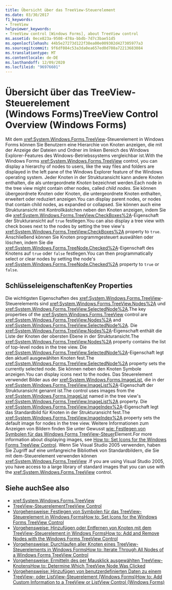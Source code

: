 ```yaml
---
title: Übersicht über das TreeView-Steuerelement
ms.date: 03/30/2017
f1_keywords:
- TreeView
helpviewer_keywords:
- TreeView control [Windows Forms], about TreeView control
ms.assetid: 0ece823a-9508-478a-bbdb-7d7c3bae51d5
ms.openlocfilehash: 44b5e27273d122f38ea00e009302d427305977a3
ms.sourcegitcommit: 9f6df084c53a3da0ea657ed0d708a72213683084
ms.translationtype: MT
ms.contentlocale: de-DE
ms.lasthandoff: 12/09/2020
ms.locfileid: "96976601"
---
```

# <a name="treeview-control-overview-windows-forms"></a><span data-ttu-id="540a6-102">Übersicht über das TreeView-Steuerelement (Windows Forms)</span><span class="sxs-lookup"><span data-stu-id="540a6-102">TreeView Control Overview (Windows Forms)</span></span>

<span data-ttu-id="540a6-103">Mit dem <xref:System.Windows.Forms.TreeView>-Steuerelement in Windows Forms können Sie Benutzern eine Hierarchie von Knoten anzeigen, die mit der Anzeige der Dateien und Ordner im linken Bereich des Windows Explorer-Features des Windows-Betriebssystems vergleichbar ist.</span><span class="sxs-lookup"><span data-stu-id="540a6-103">With the Windows Forms <xref:System.Windows.Forms.TreeView> control, you can display a hierarchy of nodes to users, like the way files and folders are displayed in the left pane of the Windows Explorer feature of the Windows operating system.</span></span> <span data-ttu-id="540a6-104">Jeder Knoten in der Strukturansicht kann andere Knoten enthalten, die als untergeordnete *Knoten* bezeichnet werden.</span><span class="sxs-lookup"><span data-stu-id="540a6-104">Each node in the tree view might contain other nodes, called *child nodes*.</span></span> <span data-ttu-id="540a6-105">Sie können übergeordnete Knoten oder Knoten, die untergeordnete Knoten enthalten, erweitert oder reduziert anzeigen.</span><span class="sxs-lookup"><span data-stu-id="540a6-105">You can display parent nodes, or nodes that contain child nodes, as expanded or collapsed.</span></span> <span data-ttu-id="540a6-106">Sie können auch eine Strukturansicht mit Kontrollkästchen neben den Knoten anzeigen, indem Sie die <xref:System.Windows.Forms.TreeView.CheckBoxes%2A>-Eigenschaft der Strukturansicht auf `true` festlegen.</span><span class="sxs-lookup"><span data-stu-id="540a6-106">You can also display a tree view with check boxes next to the nodes by setting the tree view's <xref:System.Windows.Forms.TreeView.CheckBoxes%2A> property to `true`.</span></span> <span data-ttu-id="540a6-107">Anschließend können Sie Knoten programmgesteuert auswählen oder löschen, indem Sie die <xref:System.Windows.Forms.TreeNode.Checked%2A>-Eigenschaft des Knotens auf `true` oder `false` festlegen.</span><span class="sxs-lookup"><span data-stu-id="540a6-107">You can then programmatically select or clear nodes by setting the node's <xref:System.Windows.Forms.TreeNode.Checked%2A> property to `true` or `false`.</span></span>

## <a name="key-properties"></a><span data-ttu-id="540a6-108">Schlüsseleigenschaften</span><span class="sxs-lookup"><span data-stu-id="540a6-108">Key Properties</span></span>

<span data-ttu-id="540a6-109">Die wichtigsten Eigenschaften des <xref:System.Windows.Forms.TreeView>-Steuerelements sind <xref:System.Windows.Forms.TreeView.Nodes%2A> und <xref:System.Windows.Forms.TreeView.SelectedNode%2A>.</span><span class="sxs-lookup"><span data-stu-id="540a6-109">The key properties of the <xref:System.Windows.Forms.TreeView> control are <xref:System.Windows.Forms.TreeView.Nodes%2A> and <xref:System.Windows.Forms.TreeView.SelectedNode%2A>.</span></span> <span data-ttu-id="540a6-110">Die <xref:System.Windows.Forms.TreeView.Nodes%2A>-Eigenschaft enthält die Liste der Knoten der obersten Ebene in der Strukturansicht.</span><span class="sxs-lookup"><span data-stu-id="540a6-110">The <xref:System.Windows.Forms.TreeView.Nodes%2A> property contains the list of top-level nodes in the tree view.</span></span> <span data-ttu-id="540a6-111">Die <xref:System.Windows.Forms.TreeView.SelectedNode%2A>-Eigenschaft legt den aktuell ausgewählten Knoten fest.</span><span class="sxs-lookup"><span data-stu-id="540a6-111">The <xref:System.Windows.Forms.TreeView.SelectedNode%2A> property sets the currently selected node.</span></span> <span data-ttu-id="540a6-112">Sie können neben den Knoten Symbole anzeigen.</span><span class="sxs-lookup"><span data-stu-id="540a6-112">You can display icons next to the nodes.</span></span> <span data-ttu-id="540a6-113">Das Steuerelement verwendet Bilder aus der <xref:System.Windows.Forms.ImageList>, die in der <xref:System.Windows.Forms.TreeView.ImageList%2A>-Eigenschaft der Strukturansicht genannt ist.</span><span class="sxs-lookup"><span data-stu-id="540a6-113">The control uses images from the <xref:System.Windows.Forms.ImageList> named in the tree view's <xref:System.Windows.Forms.TreeView.ImageList%2A> property.</span></span> <span data-ttu-id="540a6-114">Die <xref:System.Windows.Forms.TreeView.ImageIndex%2A>-Eigenschaft legt das Standardbild für Knoten in der Strukturansicht fest.</span><span class="sxs-lookup"><span data-stu-id="540a6-114">The <xref:System.Windows.Forms.TreeView.ImageIndex%2A> property sets the default image for nodes in the tree view.</span></span> <span data-ttu-id="540a6-115">Weitere Informationen zum Anzeigen von Bildern finden Sie unter Gewusst [wie: Festlegen von Symbolen für das Windows Forms TreeView-Steuer](how-to-set-icons-for-the-windows-forms-treeview-control.md)Element.</span><span class="sxs-lookup"><span data-stu-id="540a6-115">For more information about displaying images, see [How to: Set Icons for the Windows Forms TreeView Control](how-to-set-icons-for-the-windows-forms-treeview-control.md).</span></span> <span data-ttu-id="540a6-116">Wenn Sie Visual Studio 2005 verwenden, haben Sie Zugriff auf eine umfangreiche Bibliothek von Standardbildern, die Sie mit dem-Steuerelement verwenden können <xref:System.Windows.Forms.TreeView> .</span><span class="sxs-lookup"><span data-stu-id="540a6-116">If you are using Visual Studio 2005, you have access to a large library of standard images that you can use with the <xref:System.Windows.Forms.TreeView> control.</span></span>

## <a name="see-also"></a><span data-ttu-id="540a6-117">Siehe auch</span><span class="sxs-lookup"><span data-stu-id="540a6-117">See also</span></span>

- <xref:System.Windows.Forms.TreeView>
- [<span data-ttu-id="540a6-118">TreeView-Steuerelement</span><span class="sxs-lookup"><span data-stu-id="540a6-118">TreeView Control</span></span>](treeview-control-windows-forms.md)
- [<span data-ttu-id="540a6-119">Vorgehensweise: Festlegen von Symbolen für das TreeView-Steuerelement in Windows Forms</span><span class="sxs-lookup"><span data-stu-id="540a6-119">How to: Set Icons for the Windows Forms TreeView Control</span></span>](how-to-set-icons-for-the-windows-forms-treeview-control.md)
- [<span data-ttu-id="540a6-120">Vorgehensweise: Hinzufügen oder Entfernen von Knoten mit dem TreeView-Steuerelement in Windows Forms</span><span class="sxs-lookup"><span data-stu-id="540a6-120">How to: Add and Remove Nodes with the Windows Forms TreeView Control</span></span>](how-to-add-and-remove-nodes-with-the-windows-forms-treeview-control.md)
- [<span data-ttu-id="540a6-121">Vorgehensweise: Durchlaufen aller Knoten eines TreeView-Steuerelements in Windows Forms</span><span class="sxs-lookup"><span data-stu-id="540a6-121">How to: Iterate Through All Nodes of a Windows Forms TreeView Control</span></span>](how-to-iterate-through-all-nodes-of-a-windows-forms-treeview-control.md)
- [<span data-ttu-id="540a6-122">Vorgehensweise: Ermitteln des per Mausklick ausgewählten TreeView-Knotens</span><span class="sxs-lookup"><span data-stu-id="540a6-122">How to: Determine Which TreeView Node Was Clicked</span></span>](how-to-determine-which-treeview-node-was-clicked-windows-forms.md)
- [<span data-ttu-id="540a6-123">Vorgehensweise: Hinzufügen von benutzerdefinierten Daten zu einem TreeView- oder ListView-Steuerelement (Windows Forms)</span><span class="sxs-lookup"><span data-stu-id="540a6-123">How to: Add Custom Information to a TreeView or ListView Control (Windows Forms)</span></span>](add-custom-information-to-a-treeview-or-listview-control-wf.md)
